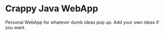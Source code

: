 # Crappy Java WebApp
Personal WebApp for whatever dumb ideas pop up.
Add your own ideas if you want.